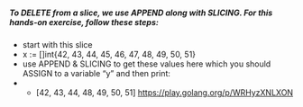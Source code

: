 ##### To DELETE from a slice, we use APPEND along with SLICING. For this hands-on exercise, follow these steps:
* start with this slice
* x := []int{42, 43, 44, 45, 46, 47, 48, 49, 50, 51}
* use APPEND & SLICING to get these values here which you should ASSIGN to a    variable “y” and then print:
* * [42, 43, 44, 48, 49, 50, 51]
https://play.golang.org/p/WRHyzXNLXON
